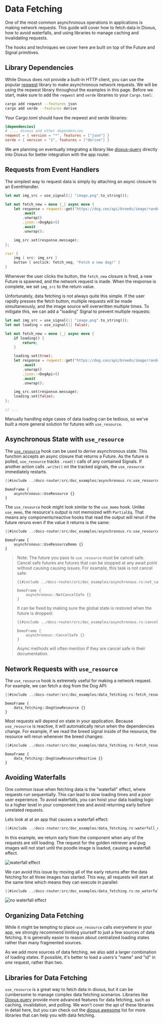 # Data Fetching

One of the most common asynchronous operations in applications is making network requests. This guide will cover how to fetch data in Dioxus, how to avoid waterfalls, and using libraries to manage caching and invalidating requests.

The hooks and techniques we cover here are built on top of the Future and Signal primitives.

## Library Dependencies

While Dioxus does not provide a built-in HTTP client, you can use the popular [reqwest](https://docs.rs/reqwest/latest/reqwest/) library to make asynchronous network requests. We will be using the reqwest library throughout the examples in this page. Before we start, make sure to add the `reqwest` and `serde` libraries to your `Cargo.toml`:

```sh
cargo add reqwest --features json
cargo add serde --features derive
```

Your Cargo.toml should have the reqwest and serde libraries:
```toml
[dependencies]
# .... dioxus and other dependencies
reqwest = { version = "*", features = ["json"] }
serde = { version = "1", features = ["derive"] }
```

We are planning on eventually integrating a library like [dioxus-query](https://crates.io/crates/dioxus-query) directly into Dioxus for better integration with the app router.

## Requests from Event Handlers

The simplest way to request data is simply by attaching an async closure to an EventHandler.

```rust
let mut img_src = use_signal(|| "image.png".to_string());

let mut fetch_new = move |_| async move {
    let response = reqwest::get("https://dog.ceo/api/breeds/image/random")
        .await
        .unwrap()
        .json::<DogApi>()
        .await
        .unwrap();

    img_src.set(response.message);
};

rsx! {
    img { src: img_src }
    button { onclick: fetch_neq, "Fetch a new dog!" }
}
```

Whenever the user clicks the button, the `fetch_new` closure is fired, a new Future is spawned, and the network request is made. When the response is complete, we set `img_src` to the return value.

Unfortunately, data fetching is not always quite this simple. If the user rapidly presses the fetch button, multiple requests will be made simultaneously, and the image source will overwritten multiple times. To mitigate this, we can add a "loading" Signal to prevent multiple requests:

```rust
let mut img_src = use_signal(|| "image.png".to_string());
let mut loading = use_signal(|| false);

let mut fetch_new = move |_| async move {
    if loading() {
        return;
    }

    loading.set(true);
    let response = reqwest::get("https://dog.ceo/api/breeds/image/random")
        .await
        .unwrap()
        .json::<DogApi>()
        .await
        .unwrap();

    img_src.set(response.message);
    loading.set(false);
};

// ...
```

Manually handling edge cases of data loading can be tedious, so we've built a more general solution for futures with `use_resource`.

## Asynchronous State with `use_resource`

The [`use_resource`](https://docs.rs/dioxus-hooks/latest/dioxus_hooks/fn.use_resource.html) hook can be used to *derive* asynchronous state. This function accepts an async closure that returns a Future. As the future is polled, `use_resource` tracks `.read()` calls of any contained Signals. If another action calls `.write()` on the tracked signals, the `use_resource` immediately restarts.

```rust
{{#include ../docs-router/src/doc_examples/asynchronous.rs:use_resource}}
```

```inject-dioxus
DemoFrame {
    asynchronous::UseResource {}
}
```

The `use_resource` hook might look similar to the `use_memo` hook. Unlike `use_memo`, the resource's output is not memoized with `PartialEq`. That means any components/reactive hooks that read the output will rerun if the future reruns even if the value it returns is the same:

```rust
{{#include ../docs-router/src/doc_examples/asynchronous.rs:use_resource_memo}}
```

```inject-dioxus
DemoFrame {
    asynchronous::UseResourceDemo {}
}
```

> Note: The future you pass to `use_resource` must be cancel safe. Cancel safe futures are futures that can be stopped at any await point without causing causing issues. For example, this task is not cancel safe:
>
> ```rust
> {{#include ../docs-router/src/doc_examples/asynchronous.rs:not_cancel_safe}}
> ```
>
>
> ```inject-dioxus
> DemoFrame {
>     asynchronous::NotCancelSafe {}
> }
> ```
>
> It can be fixed by making sure the global state is restored when the future is dropped:
> ```rust
> {{#include ../docs-router/src/doc_examples/asynchronous.rs:cancel_safe}}
> ```
>
> ```inject-dioxus
> DemoFrame {
>     asynchronous::CancelSafe {}
> }
> ```
>
> Async methods will often mention if they are cancel safe in their documentation.

## Network Requests with `use_resource`

The `use_resource` hook is extremely useful for making a network request. For example, we can fetch a dog from the Dog API:

```rust
{{#include ../docs-router/src/doc_examples/data_fetching.rs:fetch_resource}}
```

```inject-dioxus
DemoFrame {
    data_fetching::DogViewResource {}
}
```

Most requests will depend on state in your application. Because `use_resource` is reactive, it will automatically rerun when the dependencies change. For example, if we read the breed signal inside of the resource, the resource will rerun whenever the breed changes:

```rust
{{#include ../docs-router/src/doc_examples/data_fetching.rs:fetch_resource_reactive}}
```

```inject-dioxus
DemoFrame {
    data_fetching::DogViewResourceReactive {}
}
```

## Avoiding Waterfalls

One common issue when fetching data is the "waterfall" effect, where requests run sequentially. This can lead to slow loading times and a poor user experience. To avoid waterfalls, you can hoist your data loading logic to a higher level in your component tree and avoid returning early before unrelated requests.

Lets look at at an app that causes a waterfall effect:

```rust
{{#include ../docs-router/src/doc_examples/data_fetching.rs:waterfall_effect}}
```

In this example, we return early from the component when any of the requests are still loading. The request for the golden retriever and pug images will not start until the poodle image is loaded, causing a waterfall effect.

![waterfall effect](/assets/07/waterfall_effect.png)

We can avoid this issue by moving all of the early returns after the data fetching for all three images has started. This way, all requests will start at the same time which means they can execute in parallel:

```rust
{{#include ../docs-router/src/doc_examples/data_fetching.rs:no_waterfall_effect}}
```

![no waterfall effect](/assets/07/no_waterfall_effect.png)

## Organizing Data Fetching

While it might be tempting to place `use_resource` calls *everywhere* in your app, we strongly recommend limiting yourself to just a few sources of data fetching. It is generally easier to reason about centralized loading states rather than many fragmented sources.

As we add more sources of data fetching, we also add a larger combination of loading states. If possible, it's better to load a users's "name" and "id" in *one* request, rather than two.

## Libraries for Data Fetching

`use_resource` is a great way to fetch data in dioxus, but it can be cumbersome to manage complex data fetching scenarios. Libraries like [Dioxus query](https://docs.rs/dioxus-query/latest/dioxus_query/) provide more advanced features for data fetching, such as caching, invalidation, and polling. We won't cover the api of these libraries in detail here, but you can check out the [dioxus awesome](https://dioxuslabs.com/awesome/) list for more libraries that can help you with data fetching.
